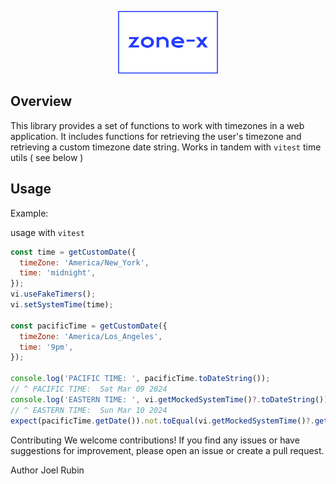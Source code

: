 <p align="center">
  <picture>
    <source media="(prefers-color-scheme: dark)" srcset="./assets/logo.png">
    <img src="./assets\/logo.png" alt="Zone-X Logo" height="100" />
  </picture>
</p>

## Overview

This library provides a set of functions to work with timezones in a web application. It includes functions for retrieving the user's timezone and retrieving a custom timezone date string. Works in tandem with `vitest` time utils ( see below )

## Usage

Example:

usage with `vitest`

```javascript
const time = getCustomDate({
  timeZone: 'America/New_York',
  time: 'midnight',
});
vi.useFakeTimers();
vi.setSystemTime(time);

const pacificTime = getCustomDate({
  timeZone: 'America/Los_Angeles',
  time: '9pm',
});

console.log('PACIFIC TIME: ', pacificTime.toDateString());
// ^ PACIFIC TIME:  Sat Mar 09 2024
console.log('EASTERN TIME: ', vi.getMockedSystemTime()?.toDateString());
// ^ EASTERN TIME:  Sun Mar 10 2024
expect(pacificTime.getDate()).not.toEqual(vi.getMockedSystemTime()?.getDate());
```

Contributing
We welcome contributions! If you find any issues or have suggestions for improvement, please open an issue or create a pull request.

Author
Joel Rubin
